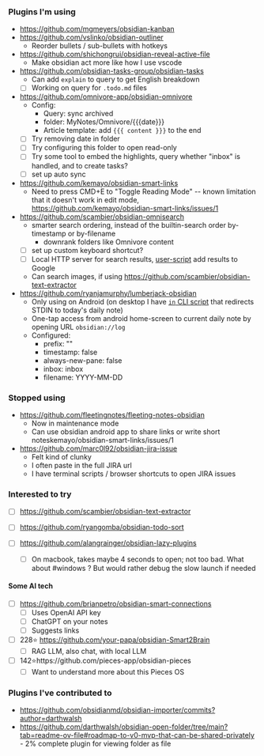 ### Plugins I'm using
- https://github.com/mgmeyers/obsidian-kanban
- https://github.com/vslinko/obsidian-outliner
    - Reorder bullets / sub-bullets with hotkeys
- https://github.com/shichongrui/obsidian-reveal-active-file
    - Make obsidian act more like how I use vscode
- https://github.com/obsidian-tasks-group/obsidian-tasks
    - Can add `explain` to query to get English breakdown
    - [ ] Working on query for `.todo.md` files
- https://github.com/omnivore-app/obsidian-omnivore
    - Config: 
        - Query: sync archived
        - folder: MyNotes/Omnivore/{{{date}}}
        - Article template: add `{{{ content }}}` to the end
    - [ ] Try removing date in folder
    - [ ] Try configuring this folder to open read-only
    - [ ] Try some tool to embed the highlights, query whether "inbox" is handled, and to create tasks?
    - [ ] set up auto sync
- https://github.com/kemayo/obsidian-smart-links
    - Need to press CMD+E to "Toggle Reading Mode" -- known limitation that it doesn't work in edit mode,  https://github.com/kemayo/obsidian-smart-links/issues/1
- https://github.com/scambier/obsidian-omnisearch
    - smarter search ordering, instead of the builtin-search order by-timestamp or by-filename
        - downrank folders like Omnivore content
    - [ ] set up custom keyboard shortcut?
    - [ ] Local HTTP server for search results, [user-script](https://publish.obsidian.md/omnisearch/Inject+Omnisearch+results+into+your+search+engine) add results to Google
    - Can search images, if using https://github.com/scambier/obsidian-text-extractor
- https://github.com/ryanjamurphy/lumberjack-obsidian
    - Only using on Android (on desktop I have [`in` CLI script](../in.ps1) that redirects STDIN to today's daily note)
    - One-tap access from android home-screen to current daily note by opening URL `obsidian://log`
    - Configured:
        - prefix: ""
        - timestamp: false
        - always-new-pane: false
        - inbox: inbox
        - filename: YYYY-MM-DD
### Stopped using
- https://github.com/fleetingnotes/fleeting-notes-obsidian
    - Now in maintenance mode
    - Can use obsidian android app to share links or write short noteskemayo/obsidian-smart-links/issues/1
- https://github.com/marc0l92/obsidian-jira-issue
    - Felt kind of clunky
    - I often paste in the full JIRA url
    - I have terminal scripts / browser shortcuts to open JIRA issues

### Interested to try

- [ ] https://github.com/scambier/obsidian-text-extractor

- [ ] https://github.com/ryangomba/obsidian-todo-sort
- [ ] https://github.com/alangrainger/obsidian-lazy-plugins
	- [ ] On macbook, takes maybe 4 seconds to open; not too bad. What about #windows ? But would rather debug the slow launch if needed

#### Some AI tech
- [ ] https://github.com/brianpetro/obsidian-smart-connections
    - [ ] Uses OpenAI API key
    - [ ] ChatGPT on your notes
    - [ ] Suggests links
- [ ] 228⭐️ https://github.com/your-papa/obsidian-Smart2Brain
    - [ ] RAG LLM, also chat, with local LLM
- [ ] 142⭐️https://github.com/pieces-app/obsidian-pieces
    - [ ] Want to understand more about this Pieces OS

### Plugins I've contributed to
- https://github.com/obsidianmd/obsidian-importer/commits?author=darthwalsh
- https://github.com/darthwalsh/obsidian-open-folder/tree/main?tab=readme-ov-file#roadmap-to-v0-mvp-that-can-be-shared-privately
        - 2% complete plugin for viewing folder as file
